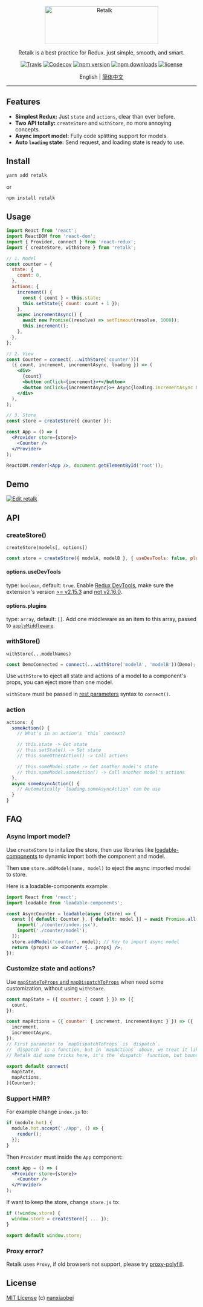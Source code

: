 <div align="center">

<img src="./logo/logo-title.png" height="100" width="300" alt="Retalk">

Retalk is a best practice for Redux. just simple, smooth, and smart.

[![Travis](https://img.shields.io/travis/nanxiaobei/retalk.svg?style=flat-square)](https://travis-ci.org/nanxiaobei/retalk)
[![Codecov](https://img.shields.io/codecov/c/github/nanxiaobei/retalk.svg?style=flat-square)](https://codecov.io/gh/nanxiaobei/retalk)
[![npm version](https://img.shields.io/npm/v/retalk.svg?style=flat-square)](https://www.npmjs.com/package/retalk)
[![npm downloads](https://img.shields.io/npm/dt/retalk.svg?style=flat-square)](http://www.npmtrends.com/retalk)
[![license](https://img.shields.io/github/license/nanxiaobei/retalk.svg?style=flat-square)](https://github.com/nanxiaobei/retalk/blob/master/LICENSE)

English | [简体中文](./README.zh-CN.md)

</div>

---

## Features

- **Simplest Redux:** Just `state` and `actions`, clear than ever before.
- **Two API totally:** `createStore` and `withStore`, no more annoying concepts.
- **Async import model:** Fully code splitting support for models.
- **Auto `loading` state:** Send request, and loading state is ready to use.

## Install

```sh
yarn add retalk
```

or

```sh
npm install retalk
```

## Usage

```jsx harmony
import React from 'react';
import ReactDOM from 'react-dom';
import { Provider, connect } from 'react-redux';
import { createStore, withStore } from 'retalk';

// 1. Model
const counter = {
  state: {
    count: 0,
  },
  actions: {
    increment() {
      const { count } = this.state;
      this.setState({ count: count + 1 });
    },
    async incrementAsync() {
      await new Promise((resolve) => setTimeout(resolve, 1000));
      this.increment();
    },
  },
};

// 2. View
const Counter = connect(...withStore('counter'))(
  ({ count, increment, incrementAsync, loading }) => (
    <div>
      {count}
      <button onClick={increment}>+</button>
      <button onClick={incrementAsync}>+ Async{loading.incrementAsync && '...'}</button>
    </div>
  ),
);

// 3. Store
const store = createStore({ counter });

const App = () => (
  <Provider store={store}>
    <Counter />
  </Provider>
);

ReactDOM.render(<App />, document.getElementById('root'));
```

## Demo

[![Edit retalk](https://codesandbox.io/static/img/play-codesandbox.svg)](https://codesandbox.io/s/retalk-5l9mqnzvx?fontsize=14)

## API

### createStore()

`createStore(models[, options])`

```js
const store = createStore({ modelA, modelB }, { useDevTools: false, plugins: [logger] });
```

#### options.useDevTools

type: `boolean`, default: `true`. Enable [Redux DevTools](https://github.com/zalmoxisus/redux-devtools-extension), make sure the extension's version [>= v2.15.3](https://github.com/reduxjs/redux/issues/2943) and [not v2.16.0](https://stackoverflow.com/a/53512072/6919133).

#### options.plugins

type: `array`, default: `[]`. Add one middleware as an item to this array, passed to [`applyMiddleware`](https://redux.js.org/api/applymiddleware).

### withStore()

`withStore(...modelNames)`

```js
const DemoConnected = connect(...withStore('modelA', 'modelB'))(Demo);
```

Use `withStore` to eject all state and actions of a model to a component's props, you can eject more than one model.

`withStore` must be passed in [rest parameters](https://developer.mozilla.org/en-US/docs/Web/JavaScript/Reference/Functions/rest_parameters) syntax to `connect()`.

### action

```js
actions: {
  someAction() {
    // What's in an action's `this` context?

    // this.state -> Get state
    // this.setState() -> Set state
    // this.someOtherAction() -> Call actions

    // this.someModel.state -> Get another model's state
    // this.someModel.someAction() -> Call another model's actions
  },
  async someAsyncAction() {
    // Automatically `loading.someAsyncAction` can be use
  }
}
```

## FAQ

### Async import model?

Use `createStore` to initalize the store, then use libraries like [loadable-components](https://github.com/smooth-code/loadable-components/#loading-multiple-resources-in-parallel) to dynamic import both the component and model.

Then use `store.addModel(name, model)` to eject the async imported model to store.

Here is a loadable-components example:

```jsx harmony
import React from 'react';
import loadable from 'loadable-components';

const AsyncCounter = loadable(async (store) => {
  const [{ default: Counter }, { default: model }] = await Promise.all([
    import('./counter/index.jsx'),
    import('./counter/model'),
  ]);
  store.addModel('counter', model); // Key to import async model
  return (props) => <Counter {...props} />;
});
```

### Customize state and actions?

Use [`mapStateToProps` and `mapDispatchToProps`](https://github.com/reduxjs/react-redux/blob/master/docs/api.md#arguments) when need some customization, without using `withStore`.

```jsx harmony
const mapState = ({ counter: { count } }) => ({
  count,
});

const mapActions = ({ counter: { increment, incrementAsync } }) => ({
  increment,
  incrementAsync,
});
// First parameter to `mapDispatchToProps` is `dispatch`.
// `dispatch` is a function, but in `mapActions` above, we treat it like an object.
// Retalk did some tricks here, it's the `dispatch` function, but bound models on it.

export default connect(
  mapState,
  mapActions,
)(Counter);
```

### Support HMR?

For example change `index.js` to:

```jsx harmony
if (module.hot) {
  module.hot.accept('./App', () => {
    render();
  });
}
```

Then `Provider` must inside the `App` component:

```jsx harmony
const App = () => (
  <Provider store={store}>
    <Counter />
  </Provider>
);
```

If want to keep the store, change `store.js` to:

```js
if (!window.store) {
  window.store = createStore({ ... });
}

export default window.store;
```

### Proxy error?

Retalk uses `Proxy`, if old browsers not support, please try [proxy-polyfill](https://github.com/GoogleChrome/proxy-polyfill).

## License

[MIT License](https://github.com/nanxiaobei/retalk/blob/master/LICENSE) (c) [nanxiaobei](https://mrlee.me/)
